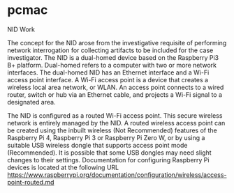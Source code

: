# pcmac
NID Work

The concept for the NID arose from the investigative requisite of performing network interrogation for collecting artifacts to be included for the case investigator. The NID is a dual-homed device based on the Raspberry Pi3 B+ platform. Dual-homed refers to a computer with two or more network interfaces. The dual-homed NID has an Ethernet interface and a Wi-Fi access point interface. A Wi-Fi access point is a device that creates a wireless local area network, or WLAN. An access point connects to a wired router, switch or hub via an Ethernet cable, and projects a Wi-Fi signal to a designated area.

The NID is configured as a routed Wi-Fi access point. This secure wireless network is entirely managed by the NID. A routed wireless access point can be created using the inbuilt wireless (Not Recommended) features of the Raspberry Pi 4, Raspberry Pi 3 or Raspberry Pi Zero W, or by using a suitable USB wireless dongle that supports access point mode (Recommended). It is possible that some USB dongles may need slight changes to their settings. Documentation for configuring Raspberry Pi devices is located at the following URL https://www.raspberrypi.org/documentation/configuration/wireless/access-point-routed.md
